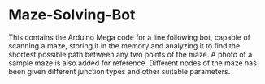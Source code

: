 # Maze-Solving-Bot
This contains the Arduino Mega code for a line following bot, capable of scanning a maze, storing it in the memory and analyzing it to find the shortest possible path between any two points of the maze. A photo of a sample maze is also added for reference. Different nodes of the maze has been given different junction types and other suitable parameters.
